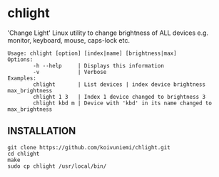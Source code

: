 # chlight
'Change Light' Linux utility to change brightness of ALL devices e.g. monitor, keyboard, mouse, caps-lock etc.

```
Usage: chlight [option] [index|name] [brightness|max]
Options:
        -h --help     | Displays this information
        -v            | Verbose
Examples:
        chlight       | List devices | index device brightness max_brightness
        chlight 1 3   | Index 1 device changed to brightness 3
        chlight kbd m | Device with 'kbd' in its name changed to max_brightness
```
## INSTALLATION

```
git clone https://github.com/koivuniemi/chlight.git
cd chlight
make
sudo cp chlight /usr/local/bin/
```

